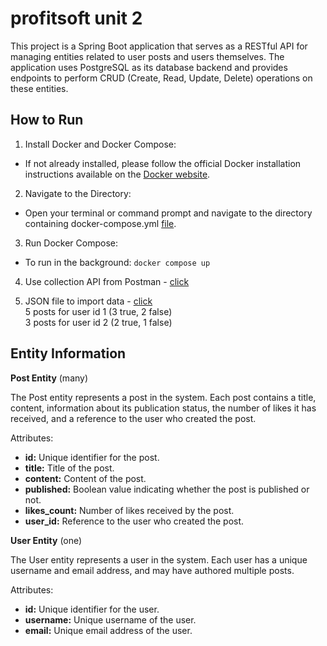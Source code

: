 # profitsoft unit 2
This project is a Spring Boot application that serves as a RESTful API for managing entities related to user posts and users themselves. The application uses PostgreSQL as its database backend and provides endpoints to perform CRUD (Create, Read, Update, Delete) operations on these entities.   
## How to Run
1. Install Docker and Docker Compose:
- If not already installed, please follow the official Docker installation instructions available on the [Docker website](https://www.docker.com/get-started/).
2. Navigate to the Directory:
- Open your terminal or command prompt and navigate to the directory containing docker-compose.yml [file](https://github.com/vr242kj/JsonToXml2/blob/master/docker-compose.yml).
3. Run Docker Compose:
- To run in the background: ```docker compose up```
4. Use collection API from Postman - [click]()


5. JSON file to import data - [click](https://github.com/vr242kj/JsonToXml2/blob/master/src/main/resources/posts.json)  
5 posts for user id 1 (3 true, 2 false)  
3 posts for user id 2 (2 true, 1 false)
## Entity Information
**Post Entity** (many)

The Post entity represents a post in the system. Each post contains a title, content, information about its publication status, the number of likes it has received, and a reference to the user who created the post.

Attributes:
- **id:**  Unique identifier for the post.  
- **title:**  Title of the post.
- **content:** Content of the post.
- **published:** Boolean value indicating whether the post is published or not.
- **likes_count:** Number of likes received by the post.
- **user_id:** Reference to the user who created the post.

**User Entity** (one)

The User entity represents a user in the system. Each user has a unique username and email address, and may have authored multiple posts.  

Attributes:
- **id:** Unique identifier for the user.
- **username:** Unique username of the user.
- **email:** Unique email address of the user.



